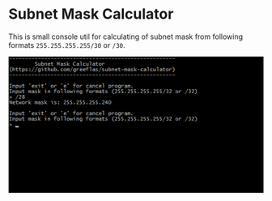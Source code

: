 Subnet Mask Calculator
========================

This is small console util for calculating of subnet mask from following formats `255.255.255.255/30` or `/30`.

![subnet mask calculator](docs/images/screen.png "subnet mask calculator")